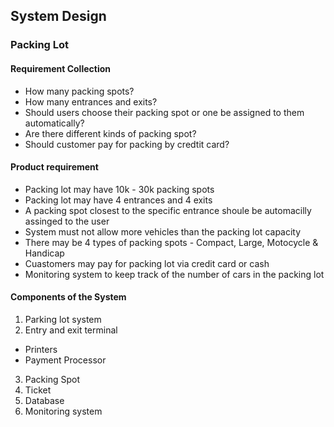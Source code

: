 ## System Design 
### Packing Lot  

#### Requirement Collection
* How many packing spots? 
* How many entrances and exits?
* Should users choose their packing spot or one be assigned to them automatically?
* Are there different kinds of packing spot? 
* Should customer pay for packing by credtit card?


#### Product requirement 
* Packing lot may have 10k - 30k packing spots
* Packing lot may have 4 entrances and 4 exits 
* A packing spot closest to the specific entrance shoule be automacilly assinged to the user 
* System must not allow more vehicles than the packing lot capacity 
* There may be 4 types of packing spots - Compact, Large, Motocycle & Handicap
* Cuastomers may pay for packing lot via credit card or cash 
* Monitoring system to keep track of the number of cars in the packing lot 

#### Components of the System
1. Parking lot system
2. Entry and exit terminal
  * Printers
  * Payment Processor
3. Packing Spot 
4. Ticket 
5. Database 
6. Monitoring system  

